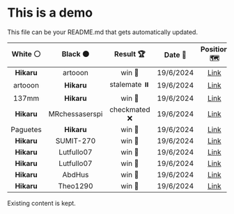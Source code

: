 # This is a demo

This file can be your README.md that gets automatically updated.

<!--START_SECTION:chessStats-->
<!-- Automatically generated with https://github.com/Balastrong/chess-stats-action -->

| White ⚪ | Black ⚫ | Result 🏆 | Date 📅 | Position 🗺️ |
|:---:|:---:|:---:|:---:|:---:|
| **Hikaru** | artooon | win 🥇 | 19/6/2024 | <a href="http://www.ee.unb.ca/cgi-bin/tervo/fen.pl?select=r4rk1/pp4p1/1np2n1p/3pN1q1/3P1Pb1/2NBP3/PPQ5/2K3RR b - f3">Link</a> |
| artooon | **Hikaru** | stalemate ⏸️ | 19/6/2024 | <a href="http://www.ee.unb.ca/cgi-bin/tervo/fen.pl?select=k7/8/PK6/8/5B2/8/8/8 b - -">Link</a> |
| 137mm | **Hikaru** | win 🥇 | 19/6/2024 | <a href="http://www.ee.unb.ca/cgi-bin/tervo/fen.pl?select=4kn2/ppp1ppp1/3n4/PP1p4/1PnP1nP1/5nn1/8/Q6K w - -">Link</a> |
| **Hikaru** | MRchessaserspi | checkmated ❌ | 19/6/2024 | <a href="http://www.ee.unb.ca/cgi-bin/tervo/fen.pl?select=r1b1k2r/ppp2pp1/2P5/2bK1qpn/2B1p3/2PP4/PP3PPP/RNBQ3R w kq -">Link</a> |
| Paguetes | **Hikaru** | win 🥇 | 19/6/2024 | <a href="http://www.ee.unb.ca/cgi-bin/tervo/fen.pl?select=rn1K3r/pQpp1ppp/3bpn2/8/8/5N2/PPPPPkPP/RNBq1B1R w - -">Link</a> |
| **Hikaru** | SUMIT-270 | win 🥇 | 19/6/2024 | <a href="http://www.ee.unb.ca/cgi-bin/tervo/fen.pl?select=3N3k/3N1N2/5K1N/6N1/6Pp/7P/8/8 b - -">Link</a> |
| **Hikaru** | Lutfullo07 | win 🥇 | 19/6/2024 | <a href="http://www.ee.unb.ca/cgi-bin/tervo/fen.pl?select=6Q1/2N1k3/2K5/3N4/3B4/3BN3/2P5/8 b - -">Link</a> |
| **Hikaru** | Lutfullo07 | win 🥇 | 19/6/2024 | <a href="http://www.ee.unb.ca/cgi-bin/tervo/fen.pl?select=rnbqbk1K/ppppppQ1/5n1p/8/8/8/PPPP1PPP/RNB2BNR b q -">Link</a> |
| **Hikaru** | AbdHus | win 🥇 | 19/6/2024 | <a href="http://www.ee.unb.ca/cgi-bin/tervo/fen.pl?select=4rr1k/3q1pR1/5B1Q/1p1p1p2/3P3p/P1P5/1P3P2/R6K b - -">Link</a> |
| **Hikaru** | Theo1290 | win 🥇 | 19/6/2024 | <a href="http://www.ee.unb.ca/cgi-bin/tervo/fen.pl?select=r2b2r1/1pq2p1k/2pN1Pp1/p1pb4/7R/1P6/P3B1PP/3R2K1 b - -">Link</a> |

<!--END_SECTION:chessStats-->

Existing content is kept.

